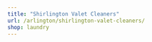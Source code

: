 ```yaml
---
title: "Shirlington Valet Cleaners"
url: /arlington/shirlington-valet-cleaners/
shop: laundry
---
```

